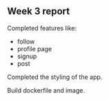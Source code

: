 ## Week 3 report

Completed features like:
* follow
* profile page
* signup
* post

Completed the styling of the app.

Build dockerfile and image.